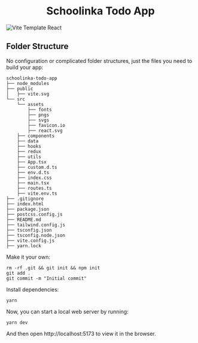 <h1 align="center">
 Schoolinka Todo App
</h1>


![Vite Template React](https://github.com/SafdarJamal/vite-template-react/assets/48409548/4b1eb99e-01b8-4752-91c0-76930e7948c1)

## Folder Structure

No configuration or complicated folder structures, just the files you need to build your app:

```
schoolinka-todo-app
├── node_modules
├── public
│   ├── vite.svg
└── src
    └── assets
        ├── fonts
        ├── pngs
        ├── svgs
        ├── favicon.io
        ├── react.svg
    ├── components
    ├── data
    ├── hooks
    ├── redux
    ├── utils
    ├── App.tsx
    ├── custom.d.ts
    ├── env.d.ts
    ├── index.css
    ├── main.tsx
    ├── routes.ts
    ├── vite.env.ts
├── .gitignore
├── index.html
├── package.json
├── postcss.config.js
├── README.md
├── tailwind.config.js
├── tsconfig.json
├── tsconfig.node.json
├── vite.config.js
├── yarn.lock
```

Make it your own:

```
rm -rf .git && git init && npm init
git add .
git commit -m "Initial commit"
```

Install dependencies:

```
yarn
```

Now, you can start a local web server by running:

```
yarn dev
```

And then open http://localhost:5173 to view it in the browser.



